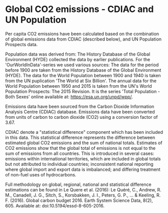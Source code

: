 # Global CO2 emissions - CDIAC and UN Population

Per capita CO2 emissions have been calculated based on the combination of global emissions data from CDIAC (described below), and UN Population Prospects data.

Population data was derived from: The History Database of the Global Environment (HYDE) collected the data by earlier publications. For the 'OurWorldInData'-series we used various sources: The data for the period before 1900 are taken from the History Database of the Global Environment (HYDE). The data for the World Population between 1900 and 1940 is taken from the UN puplication 'The World at Six Billion'. The annual data for the World Population between 1950 and 2015 is taken from the UN's World Population Prospects: The 2015 Revision. It is the series 'Total Population - Both Sexes' online available at: https://esa.un.org/unpd/wpp/.

Emissions data have been sourced from the Carbon Dioxide Information Analysis Centre (CDIAC) database. Emissions data have been converted from units of carbon to carbon dioxide (CO2) using a conversion factor of 3.67.

CDIAC denote a "statistical difference" component which has been included in this data. This statistical difference represents the difference between estimated global CO2 emissions and the sum of national totals. Estimates of CO2 emissions show that the global total of emissions is not equal to the sum of emissions from all countries. This is introduced in several cases: emissions within international territories, which are included in global totals but not attributed to individual countries; inconsistent national reporting where global import and export data is imbalanced; and differing treatment of non-fuel uses of hydrocarbons.

Full methodology on global, regional, national and statistical difference estimations can be found in Le Quere et al. (2016): Le Quéré, C., Andrew, R. M., Canadell, J. G., Sitch, S., Korsbakken, J. I., Peters, G. P., ... & Keeling, R. F. (2016). Global carbon budget 2016. Earth System Science Data, 8(2), 605. Available at: doi:10.5194/essd-8-605-2016.